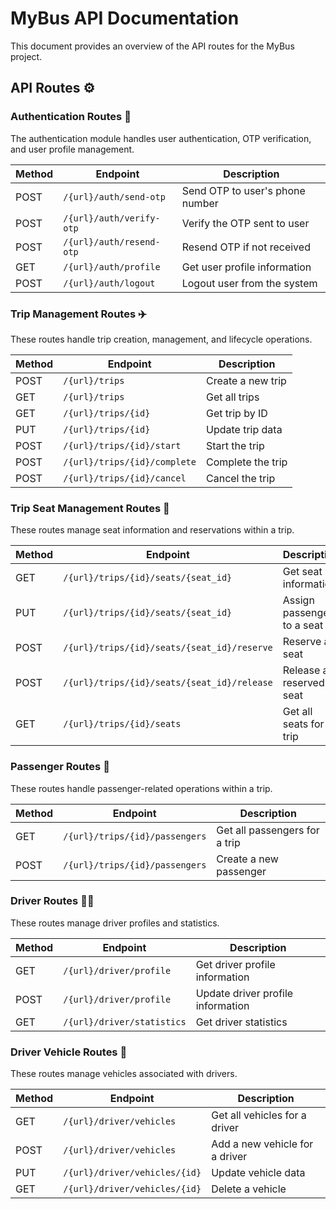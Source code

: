 # MyBus API Documentation

This document provides an overview of the API routes for the MyBus project.





## API Routes ⚙️



### Authentication Routes 🔑

The authentication module handles user authentication, OTP verification, and user profile management.

| Method | Endpoint | Description |
|--------|----------|-------------|
| POST | `/{url}/auth/send-otp` | Send OTP to user's phone number |
| POST | `/{url}/auth/verify-otp` | Verify the OTP sent to user |
| POST | `/{url}/auth/resend-otp` | Resend OTP if not received |
| GET | `/{url}/auth/profile` | Get user profile information |
| POST | `/{url}/auth/logout` | Logout user from the system |



### Trip Management Routes ✈️

These routes handle trip creation, management, and lifecycle operations.

| Method | Endpoint | Description |
|--------|----------|-------------|
| POST | `/{url}/trips` | Create a new trip |
| GET | `/{url}/trips` | Get all trips |
| GET | `/{url}/trips/{id}` | Get trip by ID |
| PUT | `/{url}/trips/{id}` | Update trip data |
| POST | `/{url}/trips/{id}/start` | Start the trip |
| POST | `/{url}/trips/{id}/complete` | Complete the trip |
| POST | `/{url}/trips/{id}/cancel` | Cancel the trip |




### Trip Seat Management Routes 💺

These routes manage seat information and reservations within a trip.

| Method | Endpoint | Description |
|--------|----------|-------------|
| GET | `/{url}/trips/{id}/seats/{seat_id}` | Get seat information |
| PUT | `/{url}/trips/{id}/seats/{seat_id}` | Assign passenger to a seat |
| POST | `/{url}/trips/{id}/seats/{seat_id}/reserve` | Reserve a seat |
| POST | `/{url}/trips/{id}/seats/{seat_id}/release` | Release a reserved seat |
| GET | `/{url}/trips/{id}/seats` | Get all seats for a trip |



### Passenger Routes 🚶

These routes handle passenger-related operations within a trip.

| Method | Endpoint | Description |
|--------|----------|-------------|
| GET | `/{url}/trips/{id}/passengers` | Get all passengers for a trip |
| POST | `/{url}/trips/{id}/passengers` | Create a new passenger |



### Driver Routes 🧑‍✈️

These routes manage driver profiles and statistics.

| Method | Endpoint | Description |
|--------|----------|-------------|
| GET | `/{url}/driver/profile` | Get driver profile information |
| POST | `/{url}/driver/profile` | Update driver profile information |
| GET | `/{url}/driver/statistics` | Get driver statistics |



### Driver Vehicle Routes 🚗

These routes manage vehicles associated with drivers.

| Method | Endpoint | Description |
|--------|----------|-------------|
| GET | `/{url}/driver/vehicles` | Get all vehicles for a driver |
| POST | `/{url}/driver/vehicles` | Add a new vehicle for a driver |
| PUT | `/{url}/driver/vehicles/{id}` | Update vehicle data |
| GET | `/{url}/driver/vehicles/{id}` | Delete a vehicle |


